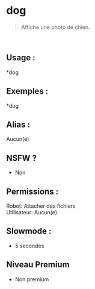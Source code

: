 # dog

> Affiche une photo de chien.

<br>

## Usage :

*dog

## Exemples :

*dog

## Alias :

Aucun(e)

## NSFW ?

- Non

## Permissions :

Robot: Attacher des fichiers
<br>
Utilisateur: Aucun(e)

## Slowmode :

- 5 secondes

## Niveau Premium

- Non premium